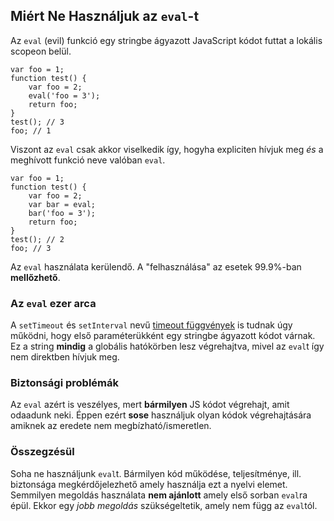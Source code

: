 ﻿## Miért Ne Használjuk az `eval`-t

Az `eval` (evil) funkció egy stringbe ágyazott JavaScript kódot futtat a 
lokális scopeon belül.

    var foo = 1;
    function test() {
        var foo = 2;
        eval('foo = 3');
        return foo;
    }
    test(); // 3
    foo; // 1
	
Viszont az `eval` csak akkor viselkedik így, hogyha expliciten hívjuk meg
*és* a meghívott funkció neve valóban `eval`.

    var foo = 1;
    function test() {
        var foo = 2;
        var bar = eval;
        bar('foo = 3');
        return foo;
    }
    test(); // 2
    foo; // 3

Az `eval` használata kerülendő. A "felhasználása" az esetek 99.9%-ban 
**mellőzhető**.
    
### Az `eval` ezer arca

A `setTimeout` és `setInterval` nevű [timeout függvények](#other.timeouts) is
tudnak úgy működni, hogy első paraméterükként egy stringbe ágyazott kódot várnak.
Ez a string **mindig** a globális hatókörben lesz végrehajtva, mivel az `eval`t
így nem direktben hívjuk meg.

### Biztonsági problémák

Az `eval` azért is veszélyes, mert **bármilyen** JS kódot végrehajt, amit odaadunk
neki. Éppen ezért **sose** használjuk olyan kódok végrehajtására amiknek az eredete
nem megbízható/ismeretlen.

### Összegzésül

Soha ne használjunk `eval`t. Bármilyen kód működése, teljesítménye, ill. biztonsága
megkérdőjelezhető amely használja ezt a nyelvi elemet. Semmilyen megoldás
használata **nem ajánlott** amely első sorban `eval`ra épül. Ekkor egy *jobb
megoldás* szükségeltetik, amely nem függ az `eval`tól.